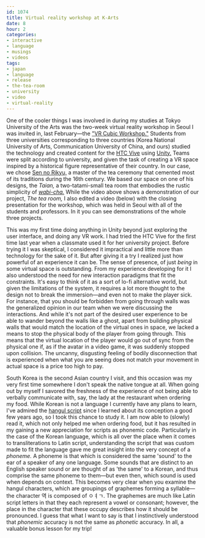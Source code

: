 ```yaml
---
id: 1074
title: Virtual reality workshop at K-Arts
date: 8
hour: 2
categories:
- interactive
- language
- musings
- videos
tags:
- japan
- language
- release
- the-tea-room
- university
- video
- virtual-reality
---
```


<video-embed service="vimeo" id="216446958" width="500" height="281" />

One of the cooler things I was involved in during my studies at Tokyo University of the Arts was the two-week virtual reality workshop in Seoul I was invited in, last February—the ["VR Cubic Workshop."](http://caica.online/special-event/vr-workshop) Students from three universities corresponding to three countries (Korea National University of Arts, Communication University of China, and ours) studied the technology and created content for the [HTC Vive](https://en.wikipedia.org/wiki/HTC_Vive) using [Unity.](https://en.wikipedia.org/wiki/Unity_(game_engine)) Teams were split according to university, and given the task of creating a VR space inspired by a historical figure representative of their country. In our case, we chose [Sen no Rikyu,](https://en.wikipedia.org/wiki/Sen_no_Riky%C5%AB) a master of the tea ceremony that cemented most of its traditions during the 16th century. We based our space on one of his designs, the _Taian,_ a two-tatami-small tea room that embodies the rustic simplicity of _[wabi-cha.](https://en.wikipedia.org/wiki/Wabi-cha)_ While the video above shows a demonstration of our project, _The tea room,_ I also edited a video (below) with the closing presentation for the workshop, which was held in Seoul with all of the students and professors. In it you can see demonstrations of the whole three projects.<!-- more -->

<video-embed service="vimeo" id="215927986" width="500" height="281" />

This was my first time doing anything in Unity beyond just exploring the user interface, and doing any VR work. I had tried the HTC Vive for the first time last year when a classmate used it for her university project. Before trying it I was skeptical, I considered it impractical and little more than technology for the sake of it. But after giving it a try I realized just how powerful of an experience it can be. The sense of presence, of just _being_ in some virtual space is outstanding. From my experience developing for it I also understood the need for new interaction paradigms that fit the constraints. It's easy to think of it as a sort of lo-fi alternative world, but given the limitations of the system, it requires a lot more thought to the design not to break the immersion—and even not to make the player sick. For instance, that you should be forbidden from going through walls was the generalized opinion in our team when we were discussing the interactions. And while it's not part of the desired user experience to be able to wander beyond the walls like a ghost, apart from building physical walls that would match the location of the virtual ones in space, we lacked a means to stop the physical body of the player from going through. This means that the virtual location of the player would go out of sync from the physical one if, as if the avatar in a video game, it was suddenly stopped upon collision. The uncanny, disgusting feeling of bodily disconnection that is experienced when what you are seeing does not match your movement in actual space is a price too high to pay.

South Korea is the second Asian country I visit, and this occasion was my very first time somewhere I don't speak the native tongue at all. When going out by myself I savored the freshness of the experience of not being able to verbally communicate with, say, the lady at the restaurant when ordering my food. While Korean is not a language I currently have any plans to learn, I've admired the [hangul script](https://en.wikipedia.org/wiki/Hangul) since I learned about its conception a good few years ago, so I took this chance to study it. I am now able to (slowly) read it, which not only helped me when ordering food, but it has resulted in my gaining a new appreciation for scripts as phonemic code. Particularly in the case of the Korean language, which is all over the place when it comes to transliterations to Latin script, understanding the script that was custom made to fit the language gave me great insight into the very concept of a _phoneme._ A phoneme is that which is considered the same 'sound' to the ear of a speaker of any one language. Some sounds that are distinct to an English speaker sound or are thought of as 'the same' to a Korean, and thus comprise the same phoneme to them—but even then, which sound is used when depends on context. This becomes very clear when you examine the hangul characters, which are groupings of graphemes forming a syllable—the character 역 is composed of ㅇㅕㄱ. The graphemes are much like Latin script letters in that they each represent a vowel or consonant; however, the place in the character that these occupy describes how it should be pronounced. I guess that what I want to say is that I instinctively understood that _phonemic_ accuracy is not the same as _phonetic_ accuracy. In all, a valuable bonus lesson for my trip!

